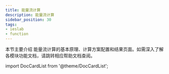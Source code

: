 ```yaml
---
title: 能量流计算
description: 能量流计算
sidebar_position: 30
tags:
- ieslab
- function
---
```


本节主要介绍 能量流计算的基本原理、计算方案配置和结果页面。如需深入了解各模块功能文档，请跳转相应帮助文档查阅。



import DocCardList from '@theme/DocCardList';

<DocCardList />